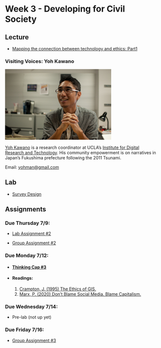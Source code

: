 # Week 3 - Developing for Civil Society

## Lecture
- [Mapping the connection between technology and ethics: Part1](./Materials/AA191_S_W3_Lecture_3part1.pdf)

### Visiting Voices: Yoh Kawano 
<img src="./Materials/media/yohkawano.jpg" alt="yoh picture" width="350"/>

[Yoh Kawano](https://twitter.com/yohman) is a research coordinator at UCLA’s [Institute for Digital Research and Technology](https://idre.ucla.edu/people/yoh-kawano). His community empowerment is on narratives in Japan’s Fukushima prefecture following the 2011 Tsunami. 

Email: [yohman@gmail.com](mailto:yohman@gmail.com)

## Lab 
- [Survey Design](./Lab/readme.md)

## Assignments
### Due Thursday 7/9:
- [Lab Assignment #2](https://github.com/albertkun/211A-ASIAAM-191A/discussions/9)

- [Group Assignment #2](../Week_3/Materials/../../Week_2/Materials/group_assigment_2.md)

### Due Monday 7/12:

- #### [Thinking Cap #3](./Materials/thinking-cap.md)

- #### Readings:
  1. [Crampton, J. (1995) The Ethics of GIS.](./Materials/CramptonCaGISEthics1995.pdf)
  2. [Marx, P. (2020) Don’t Blame Social Media. Blame Capitalism.](https://www.jacobinmag.com/2020/09/social-media-platform-capitalism-the-social-dilemma)
### Due Wednesday 7/14:
- Pre-lab (not up yet)
### Due Friday 7/16:
- [Group Assignment #3](./Materials/group_assignment.md)